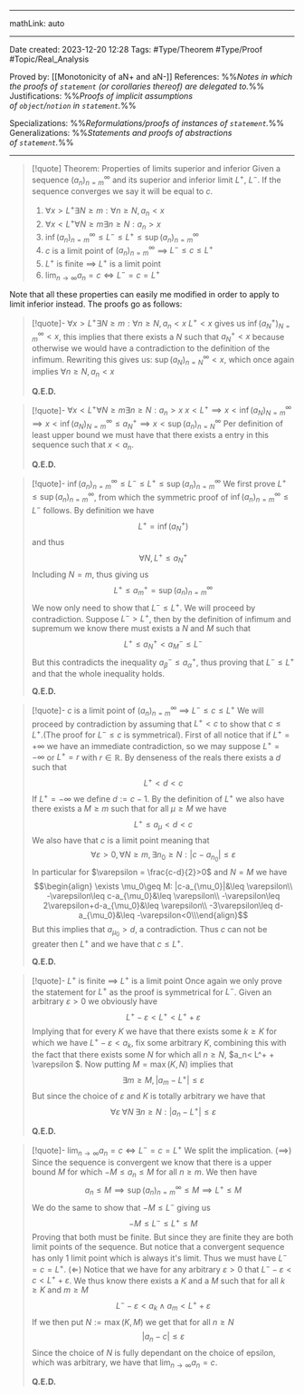 
---

mathLink: auto

---
Date created: 2023-12-20 12:28
Tags: #Type/Theorem  #Type/Proof #Topic/Real_Analysis 

Proved by: [[Monotonicity of aN+ and aN-]]
References: %%_Notes in which the proofs of `statement` (or corollaries thereof) are delegated to._%%
Justifications: %%_Proofs of implicit assumptions of `object`/`notion` in `statement`._%%   

Specializations: %%_Reformulations/proofs of instances of `statement`._%%
Generalizations: %%_Statements and proofs of abstractions of `statement`._%%

---  



> [!quote] Theorem: Properties of limits superior and inferior
> Given a sequence $(a_n)^\infty_{n=m}$ and its superior and inferior limit $L^+$, $L^-$. If the sequence converges we say it will be equal to $c$.
> 1. $\forall x>L^+ \exists N\geq m:\forall n\geq N, a_{n}<x$
> 2. $\forall x<L^+ \forall N\geq m \exists n\geq N: a_{n}>x$
> 3. $\inf(a_n)^\infty_{n=m}\leq L^- \leq L^+ \leq \sup(a_n)^\infty_{n=m}$
> 4. $c$ is a limit point of $(a_n)^\infty_{n=m}$ $\implies$ $L^- \leq c\leq L^+$
> 5. $L^+$ is finite $\implies$ $L^+$ is a limit point
> 6. $\lim_{ n \to \infty }a_n=c \iff L^-=c=L^+$

Note that all these properties can easily me modified in order to apply to limit inferior instead. The proofs go as follows:

>[!quote]- $\forall x>L^+ \exists N\geq m:\forall n\geq N, a_{n}<x$
> $L^{+}<x$ gives us $\inf(a_{N}^{+})^\infty_{N=m}<x$, this implies that there exists a $N$ such that $a_{N}^{+}<x$ because otherwise we would have a contradiction to the definition of the infimum. Rewriting this gives us: $\sup(a_N)^\infty_{n=N}<x$, which once again implies $\forall n\geq N, a_{n}<x$
> 
> **Q.E.D.**

>[!quote]- $\forall x<L^+ \forall N\geq m \exists n\geq N: a_{n}>x$
>$x<L^{+}\implies x< \inf(a_{N})^{\infty}_{N=m}\implies x< \inf(a_{N})^{\infty}_{N=m}\leq a_{N}^{+}\implies x<\sup(a_n)^\infty_{n=N}$
> Per definition of least upper bound we must have that there exists a entry in this sequence such that $x<a_{n}$. 
>
>**Q.E.D.**

>[!quote]- $\inf(a_n)^\infty_{n=m}\leq L^- \leq L^+ \leq \sup(a_n)^\infty_{n=m}$
> We first prove $L^+\leq \sup(a_n)^\infty_{n=m}$, from which the symmetric proof of $\inf(a_n)^\infty_{n=m}\leq L^-$ follows. By definition we have $$L^+=\inf(a^+_N)$$ and thus $$\forall N, L^+\leq a^+_N$$ Including $N=m$, thus giving us $$L^+\leq a^+_m=\sup(a_n)^\infty_{n=m}$$ We now only need to show that $L^-\leq L^+$. We will proceed by contradiction. Suppose $L^->L^+$, then by the definition of infimum and supremum we know there must exists a $N$ and $M$ such that $$L^+\leq a_N^+< a_M^-\leq L^-$$ But this contradicts the inequality $a_{\beta}^-\leq a_{\alpha}^+$, thus proving that $L^-\leq L^+$ and that the whole inequality holds. 
> 
> **Q.E.D.**

>[!quote]- $c$ is a limit point of $(a_n)^\infty_{n=m}$ $\implies$ $L^- \leq c\leq L^+$
>    We will proceed by contradiction by assuming that $L^+<c$ to show that $c\leq L^+$.(The proof for $L^-\leq c$ is symmetrical). First of all notice that if $L^+=+\infty$ we have an immediate contradiction, so we may suppose $L^+=-\infty$ or $L^+=r$ with $r\in \mathbb R$. By denseness of the reals there exists a $d$ such that $$L^+<d<c$$ If $L^+=-\infty$ we define $d:=c-1$. By the definition of $L^+$ we also have there exists a $M\geq m$ such that for all $\mu \geq M$ we have $$L^+\leq a_\mu <d <c$$ We also have that $c$ is a limit point meaning that $$\forall \varepsilon>0,  \forall N\geq m, \exists n_0\geq N: |c-a_{n_0}|\leq \varepsilon$$ In particular for $\varepsilon = \frac{c-d}{2}>0$ and $N=M$ we have 
>    $$\begin{align} \exists \mu_0\geq M: |c-a_{\mu_0}|&\leq \varepsilon\\ -\varepsilon\leq c-a_{\mu_0}&\leq \varepsilon\\ -\varepsilon\leq 2\varepsilon+d-a_{\mu_0}&\leq \varepsilon\\ -3\varepsilon\leq d-a_{\mu_0}&\leq -\varepsilon<0\\\end{align}$$ But this implies that $a_{\mu_0}>d$, a contradiction. Thus $c$ can not be greater then $L^+$ and we have that $c\leq L^+$.
>    
>    **Q.E.D.**

>[!quote]- $L^+$ is finite $\implies$ $L^+$ is a limit point
>Once again we only prove the statement for $L^+$ as the proof is symmetrical for $L^-$. Given an arbitrary $\varepsilon >0$ we obviously have $$L^+ - \varepsilon < L^+<L^+ + \varepsilon$$ Implying that for every $K$ we have that there exists some $k\geq K$ for which we have $L^+-\varepsilon < a_k$, fix some arbitrary $K$, combining this with the fact that there exists some $N$ for which all $n\geq N$, $a_n< L^+ + \varepsilon $. Now putting $M=\max(K,N)$ implies that $$\exists m\geq M, |a_m-L^+|\leq \varepsilon$$ But since the choice of $\varepsilon$ and $K$ is totally arbitrary we have that $$\forall \varepsilon \;\forall N \;\exists n\geq N:|a_n - L^+|\leq \varepsilon $$
>
>**Q.E.D.**

>[!quote]- $\lim_{ n \to \infty }a_n=c \iff L^-=c=L^+$
>We split the implication. $(\implies)$ Since the sequence is convergent we know that there is a upper bound $M$ for which $-M\leq a_n \leq M$ for all $n\geq m$. We then have $$a_n\leq M \implies \sup(a_n)^\infty_{n=m} \leq M \implies L^+\leq M$$ We do the same to show that $-M\leq L^-$ giving us $$-M\leq L^-\leq L^+\leq M$$ Proving that both must be finite. But since they are finite they are both limit points of the sequence. But notice that a convergent sequence has only 1 limit point which is always it's limit. Thus we must have $L^-=c=L^+$. $(\Longleftarrow)$ Notice that we have for any arbitrary $\varepsilon > 0$ that $L^- -\varepsilon < c < L^+ + \varepsilon$. We thus know there exists a $K$ and a $M$ such that for all $k\geq K$ and $m\geq M$ $$L^- -\varepsilon < a_k \land a_m< L^+ + \varepsilon$$ If we then put $N:= \max(K,M)$ we get that for all $n\geq N$ $$|a_n-c|\leq \varepsilon$$ Since the choice of $N$ is fully dependant on the choice of epsilon, which was arbitrary, we have that $\lim_{n \to \infty}a_n=c$.
>
>**Q.E.D.**


